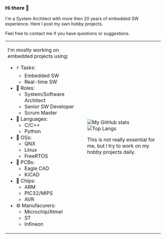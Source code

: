 ### Hi there 👋

I'm a System Architect with more then 20 years of embedded SW experience. Here I post my own hobby projects.

Feel free to contact me if you have questions or suggestions.

<table style="width:100%; border: none"><tr><td>

I'm mostly working on embedded projects using:

- ⚡ Tasks:
  - Embedded SW
  - Real-time SW
- 👯 Roles:
  - System/Software Architect
  - Senior SW Developer
  - Scrum Master
- 🔑 Languages:
  - C/C++
  - Python
- 🔧 OSs:
  - QNX
  - Linux
  - FreeRTOS
- 🔨 PCBs:
  - Eagle CAD
  - KiCAD
- 🧰 Chips:
  - ARM
  - PIC32/MIPS
  - AVR
- ⚙️ Manufacurers:
  - Microchip/Atmel
  - ST
  - Infineon

</td><td>

![My GitHub stats](https://github-readme-stats.vercel.app/api?username=red-scorp&show_icons=true)
![Top Langs](https://github-readme-stats.vercel.app/api/top-langs/?username=red-scorpa&hide_progress=true)

This is not really essential for me, but I try to work on my hobby projects daily.

</td></tr></table>

<!--
**red-scorp/red-scorp** is a ✨ _special_ ✨ repository because its `README.md` (this file) appears on your GitHub profile.

Here are some ideas to get you started:

- 🔭 I’m currently working on ...
- 🌱 I’m currently learning ...
- 👯 I’m looking to collaborate on ...
- 🤔 I’m looking for help with ...
- 💬 Ask me about ...
- 📫 How to reach me: ...
- 😄 Pronouns: ...
- ⚡ Fun fact: ...
-->
